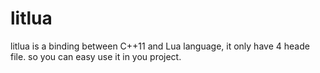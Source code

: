 # litlua
litlua is a binding between C++11 and Lua language, it only have 4 heade file. so you can easy use it in  you project.

